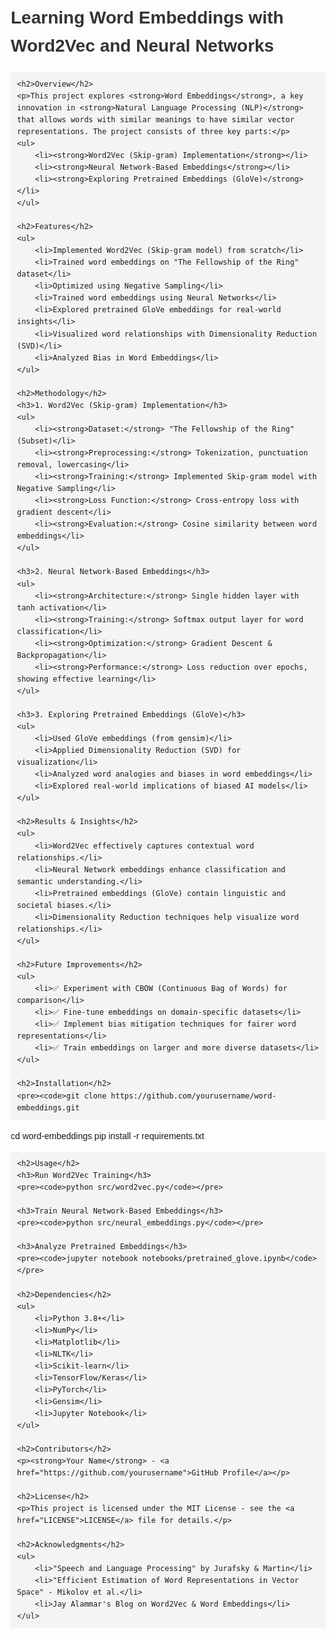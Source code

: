 <!DOCTYPE html>
<html lang="en">
<head>
    <meta charset="UTF-8">
    <meta name="viewport" content="width=device-width, initial-scale=1.0">
    <title>Learning Word Embeddings</title>
    <style>
        body { font-family: Arial, sans-serif; line-height: 1.6; margin: 20px; }
        h1, h2 { color: #333; }
        code { background: #f4f4f4; padding: 2px 5px; }
        pre { background: #f4f4f4; padding: 10px; overflow-x: auto; }
        ul { margin: 10px 0; }
    </style>
</head>
<body>
    <h1>Learning Word Embeddings with Word2Vec and Neural Networks</h1>
    
    <h2>Overview</h2>
    <p>This project explores <strong>Word Embeddings</strong>, a key innovation in <strong>Natural Language Processing (NLP)</strong> that allows words with similar meanings to have similar vector representations. The project consists of three key parts:</p>
    <ul>
        <li><strong>Word2Vec (Skip-gram) Implementation</strong></li>
        <li><strong>Neural Network-Based Embeddings</strong></li>
        <li><strong>Exploring Pretrained Embeddings (GloVe)</strong></li>
    </ul>

    <h2>Features</h2>
    <ul>
        <li>Implemented Word2Vec (Skip-gram model) from scratch</li>
        <li>Trained word embeddings on "The Fellowship of the Ring" dataset</li>
        <li>Optimized using Negative Sampling</li>
        <li>Trained word embeddings using Neural Networks</li>
        <li>Explored pretrained GloVe embeddings for real-world insights</li>
        <li>Visualized word relationships with Dimensionality Reduction (SVD)</li>
        <li>Analyzed Bias in Word Embeddings</li>
    </ul>

    <h2>Methodology</h2>
    <h3>1. Word2Vec (Skip-gram) Implementation</h3>
    <ul>
        <li><strong>Dataset:</strong> "The Fellowship of the Ring" (Subset)</li>
        <li><strong>Preprocessing:</strong> Tokenization, punctuation removal, lowercasing</li>
        <li><strong>Training:</strong> Implemented Skip-gram model with Negative Sampling</li>
        <li><strong>Loss Function:</strong> Cross-entropy loss with gradient descent</li>
        <li><strong>Evaluation:</strong> Cosine similarity between word embeddings</li>
    </ul>

    <h3>2. Neural Network-Based Embeddings</h3>
    <ul>
        <li><strong>Architecture:</strong> Single hidden layer with tanh activation</li>
        <li><strong>Training:</strong> Softmax output layer for word classification</li>
        <li><strong>Optimization:</strong> Gradient Descent & Backpropagation</li>
        <li><strong>Performance:</strong> Loss reduction over epochs, showing effective learning</li>
    </ul>

    <h3>3. Exploring Pretrained Embeddings (GloVe)</h3>
    <ul>
        <li>Used GloVe embeddings (from gensim)</li>
        <li>Applied Dimensionality Reduction (SVD) for visualization</li>
        <li>Analyzed word analogies and biases in word embeddings</li>
        <li>Explored real-world implications of biased AI models</li>
    </ul>

    <h2>Results & Insights</h2>
    <ul>
        <li>Word2Vec effectively captures contextual word relationships.</li>
        <li>Neural Network embeddings enhance classification and semantic understanding.</li>
        <li>Pretrained embeddings (GloVe) contain linguistic and societal biases.</li>
        <li>Dimensionality Reduction techniques help visualize word relationships.</li>
    </ul>

    <h2>Future Improvements</h2>
    <ul>
        <li>✅ Experiment with CBOW (Continuous Bag of Words) for comparison</li>
        <li>✅ Fine-tune embeddings on domain-specific datasets</li>
        <li>✅ Implement bias mitigation techniques for fairer word representations</li>
        <li>✅ Train embeddings on larger and more diverse datasets</li>
    </ul>

    <h2>Installation</h2>
    <pre><code>git clone https://github.com/yourusername/word-embeddings.git
cd word-embeddings
pip install -r requirements.txt</code></pre>

    <h2>Usage</h2>
    <h3>Run Word2Vec Training</h3>
    <pre><code>python src/word2vec.py</code></pre>
    
    <h3>Train Neural Network-Based Embeddings</h3>
    <pre><code>python src/neural_embeddings.py</code></pre>
    
    <h3>Analyze Pretrained Embeddings</h3>
    <pre><code>jupyter notebook notebooks/pretrained_glove.ipynb</code></pre>

    <h2>Dependencies</h2>
    <ul>
        <li>Python 3.8+</li>
        <li>NumPy</li>
        <li>Matplotlib</li>
        <li>NLTK</li>
        <li>Scikit-learn</li>
        <li>TensorFlow/Keras</li>
        <li>PyTorch</li>
        <li>Gensim</li>
        <li>Jupyter Notebook</li>
    </ul>

    <h2>Contributors</h2>
    <p><strong>Your Name</strong> - <a href="https://github.com/yourusername">GitHub Profile</a></p>

    <h2>License</h2>
    <p>This project is licensed under the MIT License - see the <a href="LICENSE">LICENSE</a> file for details.</p>

    <h2>Acknowledgments</h2>
    <ul>
        <li>"Speech and Language Processing" by Jurafsky & Martin</li>
        <li>"Efficient Estimation of Word Representations in Vector Space" - Mikolov et al.</li>
        <li>Jay Alammar's Blog on Word2Vec & Word Embeddings</li>
    </ul>
</body>
</html>

